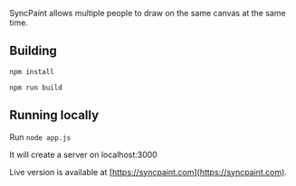 SyncPaint allows multiple people to draw on the same canvas at the same time.

## Building
`npm install`

`npm run build`

## Running locally
Run `node app.js`

It will create a server on localhost:3000


Live version is available at [https://syncpaint.com](https://syncpaint.com).